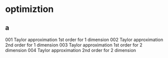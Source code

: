 # optimiztion
## a
001 Taylor approximation 1st order for 1 dimension
002 Taylor approximation 2nd order for 1 dimension
003 Taylor approximation 1st order for 2 dimension
004 Taylor approximation 2nd order for 2 dimension
